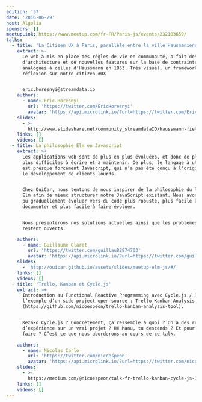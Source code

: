 ```yaml
---
edition: '57'
date: '2016-06-29'
host: Algolia
sponsors: []
meetupLink: https://www.meetup.com/fr-FR/Paris-js/events/232103659/
talks:
  - title: 'La Citizen UX à Paris, parallèle entre la ville Hausmanienne et le Web'
    extract: >-
      Le web a mis en place des règles de vie en communauté, a fait des choix
      d'architecture et de nouvelles features sur la base de contraintes
      analogues à celles d'Haussmann en 1853. Très visuel, un framework de
      réflexion sur notre citizen #UX


      eric.horesnyi@streamdata.io
    authors:
      - name: Eric Horesnyi
        url: 'https://twitter.com/EricHoresnyi'
        avatar: 'https://api.microlink.io/?url=https://twitter.com/EricHoresnyi&amps;embed=image.url'
    slides:
      - >-
        http://www.slideshare.net/community_streamdataIO/haussmann-fielding-fowler-networkbased-architects
    links: []
    videos: []
  - title: La philosophie Elm en Javascript
    extract: >+
      Les applications web sont de plus en plus évoluées, et donc de plus en
      plus difficiles à écrire et à maintenir. De plus, le langage à utiliser
      est presque forcément Javascript, qui n'a pas été conçu à l'origine pour
      le développement de clients lourds.


      Chez OuiCar, nous tentons de nous inspirer de la philosophie du langage
      Elm afin de mieux structurer notre JavaScript existant. Nous avons ainsi
      pu graduellement évoluer vers du code plus robuste, plus facile à
      documenter et plus facile à faire évoluer.


      Nous présenterons nos solutions actuelles ainsi que les problèmes qui
      restent ouverts.

    authors:
      - name: Guillaume Claret
        url: 'https://twitter.com/guillau82874703'
        avatar: 'https://api.microlink.io/?url=https://twitter.com/guillau82874703&amps;embed=image.url'
    slides:
      - 'http://ouicar.github.io/assets/slides/meetup-elm-js/#/'
    links: []
    videos: []
  - title: 'Trello, Kanban et Cycle.js'
    extract: >+
      Introduction au Functional Reactive Programming avec Cycle.js / Rx.js sur
      l’exemple d’un side project open-source : Trello Kanban Analysis Tool
      (https://github.com/nicoespeon/trello-kanban-analysis-tool).


      Kezako Cycle.js ? Concrètement, ça ressemble à quoi ? On a des retours
      d’expérience sur un vrai projet ? Hé Manu, tu descends ? Et pour quoi
      faire ? C’est ce que nous aborderons au cours de ce talk.

    authors:
      - name: Nicolas Carlo
        url: 'https://twitter.com/nicoespeon'
        avatar: 'https://api.microlink.io/?url=https://twitter.com/nicoespeon&amps;embed=image.url'
    slides:
      - >-
        https://medium.com/@nicoespeon/talk-fr-trello-kanban-cycle-js-1c394b205c6e#.xnlysplex
    links: []
    videos: []
---
```

